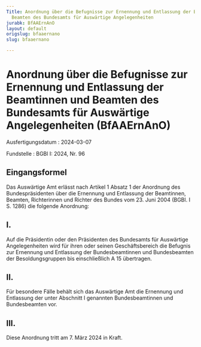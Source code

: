 ```yaml
---
Title: Anordnung über die Befugnisse zur Ernennung und Entlassung der Beamtinnen und
  Beamten des Bundesamts für Auswärtige Angelegenheiten
jurabk: BfAAErnAnO
layout: default
origslug: bfaaernano
slug: bfaaernano

---
```


# Anordnung über die Befugnisse zur Ernennung und Entlassung der Beamtinnen und Beamten des Bundesamts für Auswärtige Angelegenheiten (BfAAErnAnO)

Ausfertigungsdatum
:   2024-03-07

Fundstelle
:   BGBl I: 2024, Nr. 96


## Eingangsformel

Das Auswärtige Amt erlässt nach Artikel 1 Absatz 1 der Anordnung des
Bundespräsidenten über die Ernennung und Entlassung der Beamtinnen,
Beamten, Richterinnen und Richter des Bundes vom 23. Juni 2004 (BGBl.
I S. 1286) die folgende Anordnung:


## I.

Auf die Präsidentin oder den Präsidenten des Bundesamts für Auswärtige
Angelegenheiten wird für ihren oder seinen Geschäftsbereich die
Befugnis zur Ernennung und Entlassung der Bundesbeamtinnen und
Bundesbeamten der Besoldungsgruppen bis einschließlich A 15
übertragen.


## II.

Für besondere Fälle behält sich das Auswärtige Amt die Ernennung und
Entlassung der unter Abschnitt I genannten Bundesbeamtinnen und
Bundesbeamten vor.


## III.

Diese Anordnung tritt am 7. März 2024 in Kraft.

